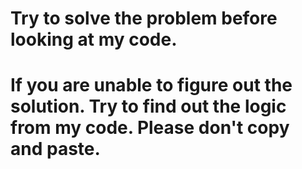 # Try to solve the problem before looking at my code.
# If you are unable to figure out the solution. Try to find out the logic from my code. Please don't copy and paste.